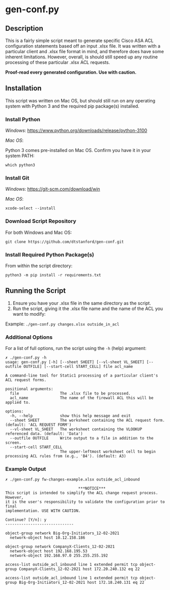 # <span>gen-conf.py</span>

## Description
This is a fairly simple script meant to generate specific Cisco ASA ACL configuration statements 
based off an input .xlsx file. It was written with a particular client and .xlsx file format 
in mind, and therefore does have some inherent limitations. However, overall, is should still speed
up any routine processing of these particular .xlsx ACL requests.

**Proof-read every generated configuration. Use with caution.**

## Installation
This script was written on Mac OS, but should still run on any operating system with Python 3
and the required pip package(s) installed.

### Install Python
*Windows*: https://www.python.org/downloads/release/python-3100

*Mac OS*:

Python 3 comes pre-installed on Mac OS. Confirm you have it in your system PATH:

```
which python3
```

### Install Git
*Windows*: https://git-scm.com/download/win

*Mac OS*:  
```
xcode-select --install
```

### Download Script Repository  
For both Windows and Mac OS:  
```
git clone https://github.com/dtstanford/gen-conf.git
```

### Install Required Python Package(s)  
From within the script directory:  
```
python3 -m pip install -r requirements.txt
```

## Running the Script
1. Ensure you have your .xlsx file in the same directory as the script.
2. Run the script, giving it the .xlsx file name and the name of the ACL you want to modify:

Example: `./gen-conf.py changes.xlsx outside_in_acl`

### Additional Options
For a list of full options, run the script using the `-h` (help) argument:

```
✗ ./gen-conf.py -h
usage: gen-conf.py [-h] [--sheet SHEET] [--vl-sheet VL_SHEET] [--outfile OUTFILE] [--start-cell START_CELL] file acl_name

A command-line tool for Static1 processing of a particular client's ACL request forms.

positional arguments:
  file                  The .xlsx file to be processed.
  acl_name              The name of the firewall ACL this will be applied to.

options:
  -h, --help            show this help message and exit
  --sheet SHEET         The worksheet containing the ACL request form. (default: 'ACL REQUEST FORM')
  --vl-sheet VL_SHEET   The worksheet containing the VLOOKUP referenced data. (default: 'Data')
  --outfile OUTFILE     Write output to a file in addition to the screen.
  --start-cell START_CELL
                        The upper-leftmost worksheet cell to begin processing ACL rules from (e.g., 'B4'). (default: A3)
```

### Example Output  
```
✗ ./gen-conf.py fw-changes-example.xlsx outside_acl_inbound

                                ***NOTICE***
This script is intended to simplify the ACL change request process. However,
it is the user's responsibility to validate the configuration prior to final
implementation. USE WITH CAUTION.

Continue? [Y/n]: y
------------------------------

object-group network Big-Org-Initiators_12-02-2021
  network-object host 10.12.158.186

object-group network CompanyX-Clients_12-02-2021
  network-object host 192.168.195.53
  network-object 192.168.97.0 255.255.255.192

access-list outside_acl_inbound line 1 extended permit tcp object-group CompanyX-Clients_12-02-2021 host 172.20.240.132 eq 22

access-list outside_acl_inbound line 1 extended permit tcp object-group Big-Org-Initiators_12-02-2021 host 172.18.240.131 eq 22
```